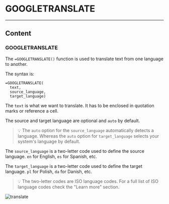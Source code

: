 ﻿---
author: Stefan-Stojanovic

type: normal

category: how to

links:
  - '[ISO Language Codes](https://www.labnol.org/code/19899-google-translate-languages){documentation}'
  - '[GOOGLETRANSLATE](https://support.google.com/docs/answer/3093331){documentation}'

---

# GOOGLETRANSLATE

---
## Content

### GOOGLETRANSLATE

The `=GOOGLETRANSLATE()` function is used to translate text from one language to another. 

The syntax is:

```plain-text
=GOOGLETRANSLATE(
  text, 
  source_language, 
  target_language)
```

The `text` is what we want to translate. It has to be enclosed in quotation marks or reference a cell.

The source and target language are optional and `auto` by default.

> 💡 The `auto` option for the `source_language` automatically detects a language. Whereas the `auto` option for `target_language` selects your system's language by default.

The `source_language` is a two-letter code used to define the source language. `en` for English, `es` for Spanish, etc. 

The `target_language` is a two-letter code used to define the target language. `pl` for Polish, `da` for Danish, etc.

> 💡 The two-letter codes are ISO language codes. For a full list of ISO language codes check the "Learn more" section.

![translate](https://img.enkipro.com/e826ece2fc17fbd38cb038e9abc35f12.png)

